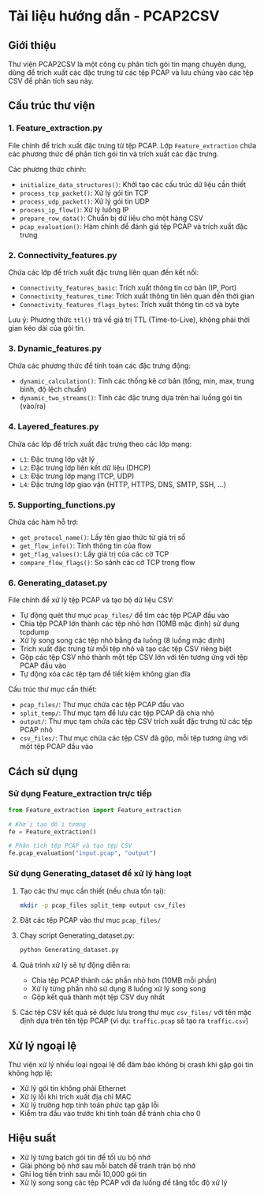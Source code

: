 # Tài liệu hướng dẫn - PCAP2CSV

## Giới thiệu

Thư viện PCAP2CSV là một công cụ phân tích gói tin mạng chuyên dụng, dùng để trích xuất các đặc trưng từ các tệp PCAP và lưu chúng vào các tệp CSV để phân tích sau này.

## Cấu trúc thư viện

### 1. Feature_extraction.py

File chính để trích xuất đặc trưng từ tệp PCAP. Lớp `Feature_extraction` chứa các phương thức để phân tích gói tin và trích xuất các đặc trưng.

Các phương thức chính:

- `initialize_data_structures()`: Khởi tạo các cấu trúc dữ liệu cần thiết
- `process_tcp_packet()`: Xử lý gói tin TCP
- `process_udp_packet()`: Xử lý gói tin UDP
- `process_ip_flow()`: Xử lý luồng IP
- `prepare_row_data()`: Chuẩn bị dữ liệu cho một hàng CSV
- `pcap_evaluation()`: Hàm chính để đánh giá tệp PCAP và trích xuất đặc trưng

### 2. Connectivity_features.py

Chứa các lớp để trích xuất đặc trưng liên quan đến kết nối:

- `Connectivity_features_basic`: Trích xuất thông tin cơ bản (IP, Port)
- `Connectivity_features_time`: Trích xuất thông tin liên quan đến thời gian
- `Connectivity_features_flags_bytes`: Trích xuất thông tin cờ và byte

Lưu ý: Phương thức `ttl()` trả về giá trị TTL (Time-to-Live), không phải thời gian kéo dài của gói tin.

### 3. Dynamic_features.py

Chứa các phương thức để tính toán các đặc trưng động:

- `dynamic_calculation()`: Tính các thống kê cơ bản (tổng, min, max, trung bình, độ lệch chuẩn)
- `dynamic_two_streams()`: Tính các đặc trưng dựa trên hai luồng gói tin (vào/ra)

### 4. Layered_features.py

Chứa các lớp để trích xuất đặc trưng theo các lớp mạng:

- `L1`: Đặc trưng lớp vật lý
- `L2`: Đặc trưng lớp liên kết dữ liệu (DHCP)
- `L3`: Đặc trưng lớp mạng (TCP, UDP)
- `L4`: Đặc trưng lớp giao vận (HTTP, HTTPS, DNS, SMTP, SSH, ...)

### 5. Supporting_functions.py

Chứa các hàm hỗ trợ:

- `get_protocol_name()`: Lấy tên giao thức từ giá trị số
- `get_flow_info()`: Tính thông tin của flow
- `get_flag_values()`: Lấy giá trị của các cờ TCP
- `compare_flow_flags()`: So sánh các cờ TCP trong flow

### 6. Generating_dataset.py

File chính để xử lý tệp PCAP và tạo bộ dữ liệu CSV:

- Tự động quét thư mục `pcap_files/` để tìm các tệp PCAP đầu vào
- Chia tệp PCAP lớn thành các tệp nhỏ hơn (10MB mặc định) sử dụng tcpdump
- Xử lý song song các tệp nhỏ bằng đa luồng (8 luồng mặc định)
- Trích xuất đặc trưng từ mỗi tệp nhỏ và tạo các tệp CSV riêng biệt
- Gộp các tệp CSV nhỏ thành một tệp CSV lớn với tên tương ứng với tệp PCAP đầu vào
- Tự động xóa các tệp tạm để tiết kiệm không gian đĩa

Cấu trúc thư mục cần thiết:

- `pcap_files/`: Thư mục chứa các tệp PCAP đầu vào
- `split_temp/`: Thư mục tạm để lưu các tệp PCAP đã chia nhỏ
- `output/`: Thư mục tạm chứa các tệp CSV trích xuất đặc trưng từ các tệp PCAP nhỏ
- `csv_files/`: Thư mục chứa các tệp CSV đã gộp, mỗi tệp tương ứng với một tệp PCAP đầu vào

## Cách sử dụng

### Sử dụng Feature_extraction trực tiếp

```python
from Feature_extraction import Feature_extraction

# Khởi tạo đối tượng
fe = Feature_extraction()

# Phân tích tệp PCAP và tạo tệp CSV
fe.pcap_evaluation("input.pcap", "output")
```

### Sử dụng Generating_dataset để xử lý hàng loạt

1. Tạo các thư mục cần thiết (nếu chưa tồn tại):

   ```bash
   mkdir -p pcap_files split_temp output csv_files
   ```

2. Đặt các tệp PCAP vào thư mục `pcap_files/`

3. Chạy script Generating_dataset.py:

   ```bash
   python Generating_dataset.py
   ```

4. Quá trình xử lý sẽ tự động diễn ra:
   - Chia tệp PCAP thành các phần nhỏ hơn (10MB mỗi phần)
   - Xử lý từng phần nhỏ sử dụng 8 luồng xử lý song song
   - Gộp kết quả thành một tệp CSV duy nhất

5. Các tệp CSV kết quả sẽ được lưu trong thư mục `csv_files/` với tên mặc định dựa trên tên tệp PCAP
   (ví dụ: `traffic.pcap` sẽ tạo ra `traffic.csv`)

## Xử lý ngoại lệ

Thư viện xử lý nhiều loại ngoại lệ để đảm bảo không bị crash khi gặp gói tin không hợp lệ:

- Xử lý gói tin không phải Ethernet
- Xử lý lỗi khi trích xuất địa chỉ MAC
- Xử lý trường hợp tính toán phức tạp gặp lỗi
- Kiểm tra đầu vào trước khi tính toán để tránh chia cho 0

## Hiệu suất

- Xử lý từng batch gói tin để tối ưu bộ nhớ
- Giải phóng bộ nhớ sau mỗi batch để tránh tràn bộ nhớ
- Ghi log tiến trình sau mỗi 10,000 gói tin
- Xử lý song song các tệp PCAP với đa luồng để tăng tốc độ xử lý
